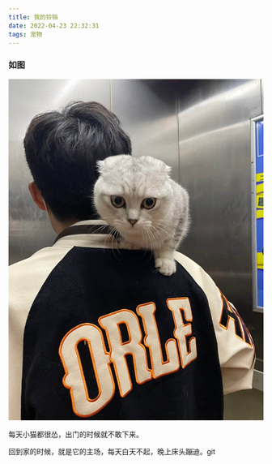```yaml
---
title: 我的铃铛
date: 2022-04-23 22:32:31
tags: 宠物
---
```


### 如图

![IMG_3190](images/IMG_3190.jpeg)



每天小猫都很怂，出门的时候就不敢下来。

回到家的时候，就是它的主场，每天白天不起，晚上床头蹦迪。git


